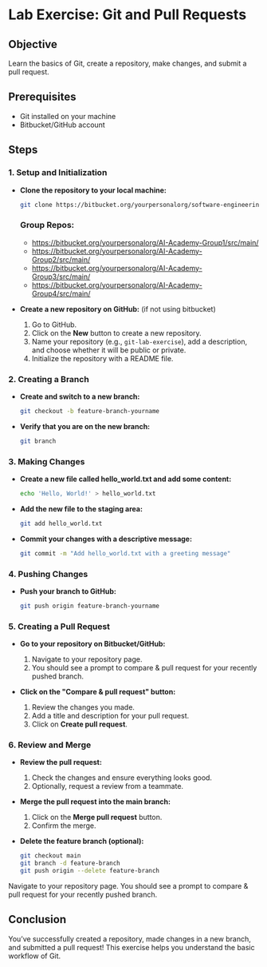 # Lab Exercise: Git and Pull Requests

## Objective
Learn the basics of Git, create a repository, make changes, and submit a pull request.

## Prerequisites
- Git installed on your machine
- Bitbucket/GitHub account

## Steps

### 1. Setup and Initialization 
- **Clone the repository to your local machine:**
  ```bash
  git clone https://bitbucket.org/yourpersonalorg/software-engineering-ai/src/main/
  ```
  ### Group Repos: 
  - https://bitbucket.org/yourpersonalorg/AI-Academy-Group1/src/main/
  - https://bitbucket.org/yourpersonalorg/AI-Academy-Group2/src/main/
  - https://bitbucket.org/yourpersonalorg/AI-Academy-Group3/src/main/
  - https://bitbucket.org/yourpersonalorg/AI-Academy-Group4/src/main/


- **Create a new repository on GitHub:** (if not using bitbucket)

  1. Go to GitHub.
  2. Click on the **New** button to create a new repository.
  3. Name your repository (e.g., `git-lab-exercise`), add a description, and choose whether it will be public or private.
  4. Initialize the repository with a README file.

### 2. Creating a Branch 
- **Create and switch to a new branch:**
  ```bash
  git checkout -b feature-branch-yourname
  ```
- **Verify that you are on the new branch:** 
  ```bash
  git branch
  ```

### 3. Making Changes 
- **Create a new file called hello_world.txt and add some content:**
  ```bash
  echo 'Hello, World!' > hello_world.txt
  ```
- **Add the new file to the staging area:** 
  ```bash
  git add hello_world.txt
  ```
- **Commit your changes with a descriptive message:** 
  ```bash
  git commit -m "Add hello_world.txt with a greeting message"
  ```

### 4. Pushing Changes 
- **Push your branch to GitHub:**
  ```bash
  git push origin feature-branch-yourname
  ```

### 5. Creating a Pull Request 
- **Go to your repository on Bitbucket/GitHub:**

  1. Navigate to your repository page.
  2. You should see a prompt to compare & pull request for your recently pushed branch.

- **Click on the "Compare & pull request" button:**

  1. Review the changes you made.
  2. Add a title and description for your pull request.
  3. Click on **Create pull request**.

### 6. Review and Merge 
- **Review the pull request:**

  1. Check the changes and ensure everything looks good.
  2. Optionally, request a review from a teammate.

- **Merge the pull request into the main branch:**

  1. Click on the **Merge pull request** button.
  2. Confirm the merge.

- **Delete the feature branch (optional):**
  ```bash
  git checkout main
  git branch -d feature-branch
  git push origin --delete feature-branch
  ```

Navigate to your repository page.
You should see a prompt to compare & pull request for your recently pushed branch.


## Conclusion
You’ve successfully created a repository, made changes in a new branch, and submitted a pull request! This exercise helps you understand the basic workflow of Git.
